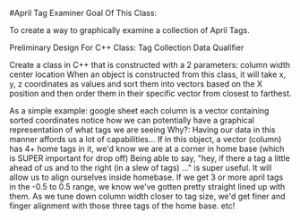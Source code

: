#April Tag Examiner
Goal Of This Class:

To create a way to graphically examine a collection of April Tags.

Preliminary Design For C++ Class: Tag Collection Data Qualifier

Create a class in C++ that is constructed with a 2 parameters:
column width
center location
When an object is constructed from this class, it will take x, y, z coordinates as values and sort them into vectors based on the X position and then order them in their specific vector from closest to farthest.

As a simple example: google sheet
 each column is a vector containing sorted coordinates
notice how we can potentially have a graphical representation of what tags we are seeing
Why?:
Having our data in this manner affords us a lot of capabilities...
If in this object, a vector (column) has 4+ home tags in it, we'd know we are at a corner in home base (which is SUPER important for drop off)
Being able to say, "hey, if there a tag a little ahead of us and to the right (in a slew of tags) ..." is super useful.
It will allow us to align ourselves inside homebase. If we get 3 or more april tags in the -0.5 to 0.5 range, we know we've gotten pretty straight lined up with them. As we tune down column width closer to tag size, we'd get finer and finger alignment with those three tags of the home base. 
etc!
